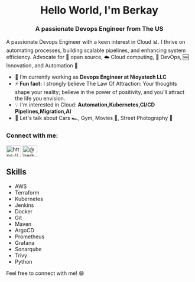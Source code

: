 <h1 align="center">Hello World, I'm Berkay</h1>
<h3 align="center">A passionate Devops Engineer from The US</h3>

A passionate Devops Engineer with a keen interest in Cloud 📊. I thrive on automating processes, building scalable pipelines, and enhancing system efficiency. Advocate for 📜 open source, ☁️ Cloud computing, 🚀 DevOps, 🆕 Innovation, and Automation 🤖

- 🌱 I’m currently working as **Devops Engineer at Nioyatech LLC**
- ⚡ **Fun fact:** I strongly believe The Law Of Attraction: Your thoughts shape your reality; believe in the power of positivity, and you'll attract the life you envision.
- 💡 I'm interested in Cloud: **Automation,Kubernetes,CI/CD Pipelines,Migration,AI**
- 💬 Let's talk about Cars 🏎️, Gym, Movies 🎥, Street Photography 📸

<h3 align="left">Connect with me:</h3>
<p align="left">
<a href="https://linkedin.com/in/https://www.linkedin.com/in/berkayakcan/" target="blank"><img align="center" src="https://raw.githubusercontent.com/rahuldkjain/github-profile-readme-generator/master/src/images/icons/Social/linked-in-alt.svg" alt="https://www.linkedin.com/in/berkayakcan/" height="30" width="40" /></a>
<a href="https://medium.com/@berkay09" target="blank"><img align="center" src="https://raw.githubusercontent.com/rahuldkjain/github-profile-readme-generator/master/src/images/icons/Social/medium.svg" alt="@berkay09" height="30" width="40" /></a>
</p>

## Skills
- AWS
- Terraform
- Kubernetes
- Jenkins
- Docker
- Git
- Maven
- ArgoCD
- Prometheus
- Grafana
- Sonarqube
- Trivy
- Python

Feel free to connect with me! 😄
